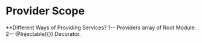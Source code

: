 # Provider Scope

  **Different Ways of Providing Services?
    1-- Providers array of Root Module.
    2-- @Injectable({}) Decorator.